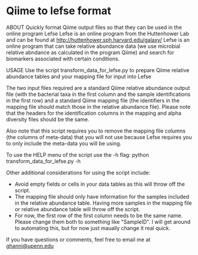 Qiime to lefse format
=====================

ABOUT
Quickly format Qiime output files so that they can be used in the online program Lefse
Lefse is an online program from the Huttenhower Lab and can be found at <http://huttenhower.sph.harvard.edu/galaxy/>
Lefse is an online program that can take relative abundance data (we use microbial relative abndance as calculated in the program Qiime) and search for biomarkers associated with certain conditions.


USAGE
Use the script transform_data_for_lefse.py to prepare Qiime relative abundance tables and your mapping file for input into Lefse

The two input files required are a standard Qiime relative abundance output file (with the bacterial taxa in the first column and the sample identifications in the first row) and a standard Qiime mapping file (the identifiers in the mapping file should match those in the relative abundance file).  Please note that the headers for the identification columns in the mapping and alpha diversity files should be the same.

Also note that this script requires you to remove the mapping file columns (the columns of meta-data) that you will not use because Lefse requires you to only include the meta-data you will be using.

To use the HELP menu of the script use the -h flag:
python transform_data_for_lefse.py -h

Other additional considerations for using the script include:
- Avoid empty fields or cells in your data tables as this will throw off the script.
- The mapping file should only have information for the samples included in the relative abundance table. Having more samples in the mapping file or relative abundance table will throw off the script.
- For now, the first row of the first column needs to be the same name. Please change them both to something like "SampleID". I will get around to automating this, but for now just maually change it real quick.

If you have questions or comments, feel free to email me at ghanni@upenn.edu
